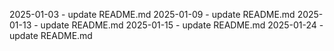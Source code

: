 2025-01-03 - update README.md
2025-01-09 - update README.md
2025-01-13 - update README.md
2025-01-15 - update README.md
2025-01-24 - update README.md
